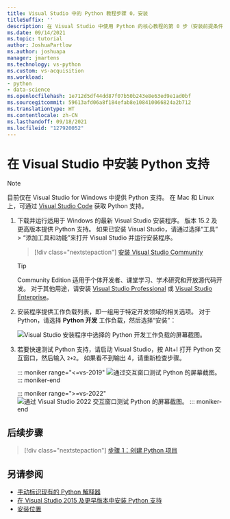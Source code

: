 ```yaml
---
title: Visual Studio 中的 Python 教程步骤 0，安装
titleSuffix: ''
description: 在 Visual Studio 中使用 Python 的核心教程的第 0 步（安装前提条件）。
ms.date: 09/14/2021
ms.topic: tutorial
author: JoshuaPartlow
ms.author: joshuapa
manager: jmartens
ms.technology: vs-python
ms.custom: vs-acquisition
ms.workload:
- python
- data-science
ms.openlocfilehash: 1e712d5df44dd87f07b50b243e8e63ed9e1ad0bf
ms.sourcegitcommit: 59613afd06a8f184efab8e108410066824a2b712
ms.translationtype: HT
ms.contentlocale: zh-CN
ms.lasthandoff: 09/18/2021
ms.locfileid: "127920052"
---
```

# <a name="install-python-support-in-visual-studio"></a>在 Visual Studio 中安装 Python 支持

> [!Note]
> 目前仅在 Visual Studio for Windows 中提供 Python 支持。 在 Mac 和 Linux 上，可通过 [Visual Studio Code](https://code.visualstudio.com/docs/python/python-tutorial) 获取 Python 支持。

1. 下载并运行适用于 Windows 的最新 Visual Studio 安装程序。 版本 15.2 及更高版本提供 Python 支持。 如果已安装 Visual Studio，请通过选择“工具” > “添加工具和功能”来打开 Visual Studio 并运行安装程序。

    > [!div class="nextstepaction"]
    > [安装 Visual Studio Community](https://visualstudio.microsoft.com/thank-you-downloading-visual-studio/?sku=Community&rel=15&rid=34347&utm_source=docs&utm_medium=clickbutton&utm_campaign=python_gettingstarted)

    >[!Tip]
    > Community Edition 适用于个体开发者、课堂学习、学术研究和开放源代码开发。 对于其他用途，请安装 [Visual Studio Professional](https://visualstudio.microsoft.com/thank-you-downloading-visual-studio/?sku=Professional&rel=15&rid=34347&utm_source=docs&utm_medium=clickbutton&utm_campaign=python_gettingstarted) 或 [Visual Studio Enterprise](https://visualstudio.microsoft.com/thank-you-downloading-visual-studio/?sku=Enterprise&rel=15&rid=34347&utm_source=docs&utm_medium=clickbutton&utm_campaign=python_gettingstarted)。

1. 安装程序提供工作负载列表，即一组用于特定开发领域的相关选项。 对于 Python，请选择 **Python 开发** 工作负载，然后选择“安装”：

    ![Visual Studio 安装程序中选择的 Python 开发工作负载的屏幕截图。](media/installation-python-workload.png)

1. 若要快速测试 Python 支持，请启动 Visual Studio，按 Alt+I 打开 Python 交互窗口，然后输入 `2+2`。 如果看不到输出 4，请重新检查步骤。

    ::: moniker range="<=vs-2019"
    ![通过交互窗口测试 Python 的屏幕截图。](media/installation-interactive-test.png)
    ::: moniker-end

    ::: moniker range=">=vs-2022"
    ![通过 Visual Studio 2022 交互窗口测试 Python 的屏幕截图。](media/vs-2022/python-interactive.png)
    ::: moniker-end

## <a name="next-step"></a>后续步骤

> [!div class="nextstepaction"]
> [步骤 1：创建 Python 项目](tutorial-working-with-python-in-visual-studio-step-01-create-project.md)

## <a name="see-also"></a>另请参阅

- [手动标识现有的 Python 解释器](managing-python-environments-in-visual-studio.md#manually-identify-an-existing-environment)
- [在 Visual Studio 2015 及更早版本中安装 Python 支持](installing-python-support-in-visual-studio.md)
- [安装位置](installing-python-support-in-visual-studio.md#install-locations)
